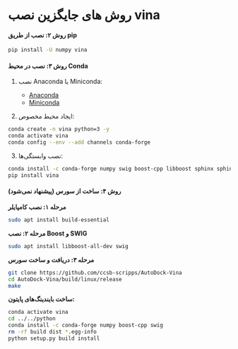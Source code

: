 # روش های جایگزین نصب vina 

#### روش ۲: نصب از طریق pip

```bash
pip install -U numpy vina
```

#### روش ۳: نصب در محیط Conda

1. نصب Anaconda یا Miniconda:

   * [Anaconda](https://docs.continuum.io/anaconda/install)
   * [Miniconda](https://conda.pydata.org/miniconda.html)

2. ایجاد محیط مخصوص:

```bash
conda create -n vina python=3 -y
conda activate vina
conda config --env --add channels conda-forge
```

3. نصب وابستگی‌ها:

```bash
conda install -c conda-forge numpy swig boost-cpp libboost sphinx sphinx_rtd_theme
pip install vina
```

#### روش ۴: ساخت از سورس (پیشنهاد نمی‌شود)

**مرحله ۱: نصب کامپایلر**

```bash
sudo apt install build-essential
```

**مرحله ۲: نصب Boost و SWIG**

```bash
sudo apt install libboost-all-dev swig
```

**مرحله ۳: دریافت و ساخت سورس**

```bash
git clone https://github.com/ccsb-scripps/AutoDock-Vina
cd AutoDock-Vina/build/linux/release
make
```

**ساخت بایندینگ‌های پایتون:**

```bash
conda activate vina
cd ../../python
conda install -c conda-forge numpy boost-cpp swig
rm -rf build dist *.egg-info
python setup.py build install
```

